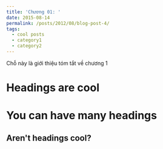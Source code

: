 ```yaml
---
title: 'Chương 01: '
date: 2015-08-14
permalink: /posts/2012/08/blog-post-4/
tags:
  - cool posts
  - category1
  - category2
---
```


Chỗ này là giới thiệu tóm tắt về chương 1

Headings are cool
======

You can have many headings
======

Aren't headings cool?
------